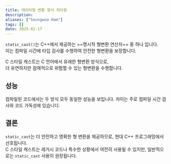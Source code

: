 ```yaml
---
title: 데이터형 변환 형식 차이점
description: 
aliases: ["Seungwoo Ham"] 
tags: []
date: 2025-01-17
---
```

`static_cast()`는 C++에서 제공하는 ==명시적 형변환 연산자== 중 하나 입니다.  
이는 컴파일 시간에 타입 검사를 수행하여 안전한 형변환을 보장합니다.

C 스타일 캐스트는 C 언어에서 유래한 형변환 방식으로,  
더 유연하지만 잠재적으로 위험할 수 있는 형변환을 수행합니다.

## 성능

컴파일된 코드에서는 두 방식 모두 동일한 성능을 보입니다. 차이는 주로 컴파일 시간 검사와 코드 가독성에 있습니다.

## 결론

`static_cast`는 더 안전하고 명확한 형 변환을 제공하므로, 현대 C++ 프로그래밍에서 선호됩니다.  
C 스타일 캐스트는 레거시 코드나 특수한 상황에서 여전히 사용될 수 있지만, 일반적으로는 `static_cast` 사용이 권장됩니다.